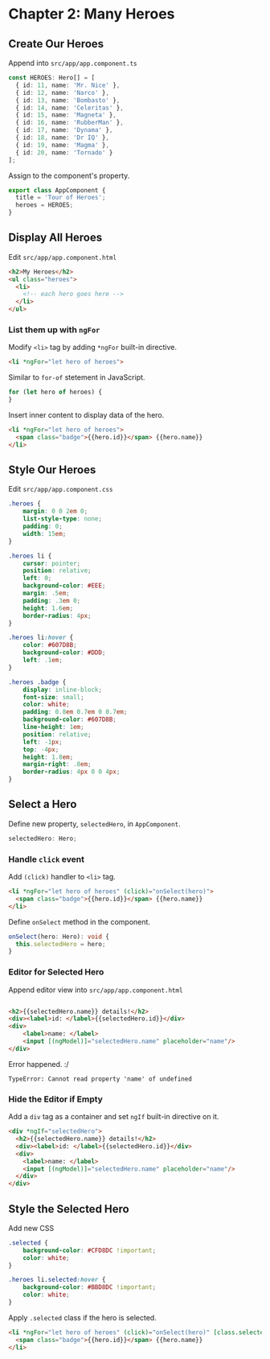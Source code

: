 # Chapter 2: Many Heroes

## Create Our Heroes

Append into `src/app/app.component.ts` 

```ts
const HEROES: Hero[] = [
  { id: 11, name: 'Mr. Nice' },
  { id: 12, name: 'Narco' },
  { id: 13, name: 'Bombasto' },
  { id: 14, name: 'Celeritas' },
  { id: 15, name: 'Magneta' },
  { id: 16, name: 'RubberMan' },
  { id: 17, name: 'Dynama' },
  { id: 18, name: 'Dr IQ' },
  { id: 19, name: 'Magma' },
  { id: 20, name: 'Tornado' }
];
```

Assign to the component's property.

```ts
export class AppComponent {
  title = 'Tour of Heroes';
  heroes = HEROES;
}
```

## Display All Heroes

Edit `src/app/app.component.html`

```html
<h2>My Heroes</h2>
<ul class="heroes">
  <li>
    <!-- each hero goes here -->
  </li>
</ul>
```

### List them up with `ngFor`

Modify `<li>` tag by adding `*ngFor` built-in directive.

```html
<li *ngFor="let hero of heroes">
```

Similar to `for-of` stetement in JavaScript.

```js
for (let hero of heroes) { 
}
```

Insert inner content to display data of the hero.

```html
<li *ngFor="let hero of heroes">
  <span class="badge">{{hero.id}}</span> {{hero.name}}
</li>
```

## Style Our Heroes

Edit `src/app/app.component.css`

```css
.heroes {
    margin: 0 0 2em 0;
    list-style-type: none;
    padding: 0;
    width: 15em;
}

.heroes li {
    cursor: pointer;
    position: relative;
    left: 0;
    background-color: #EEE;
    margin: .5em;
    padding: .3em 0;
    height: 1.6em;
    border-radius: 4px;
}

.heroes li:hover {
    color: #607D8B;
    background-color: #DDD;
    left: .1em;
}

.heroes .badge {
    display: inline-block;
    font-size: small;
    color: white;
    padding: 0.8em 0.7em 0 0.7em;
    background-color: #607D8B;
    line-height: 1em;
    position: relative;
    left: -1px;
    top: -4px;
    height: 1.8em;
    margin-right: .8em;
    border-radius: 4px 0 0 4px;
}
```

## Select a Hero

Define new property, `selectedHero`, in `AppComponent`.

```ts
selectedHero: Hero;
```

### Handle `click` event

Add `(click)` handler to `<li>` tag.

```html
<li *ngFor="let hero of heroes" (click)="onSelect(hero)">
  <span class="badge">{{hero.id}}</span> {{hero.name}}
</li>
```

Define `onSelect` method in the component.

```ts
onSelect(hero: Hero): void {
  this.selectedHero = hero;
}
```

### Editor for Selected Hero

Append editor view into `src/app/app.component.html`

```html

<h2>{{selectedHero.name}} details!</h2>
<div><label>id: </label>{{selectedHero.id}}</div>
<div>
    <label>name: </label>
    <input [(ngModel)]="selectedHero.name" placeholder="name"/>
</div>
```

Error happened. :/ 

```
TypeError: Cannot read property 'name' of undefined
```

### Hide the Editor if Empty 

Add a `div` tag as a container and set `ngIf` built-in directive on it.

```html
<div *ngIf="selectedHero">
  <h2>{{selectedHero.name}} details!</h2>
  <div><label>id: </label>{{selectedHero.id}}</div>
  <div>
    <label>name: </label>
    <input [(ngModel)]="selectedHero.name" placeholder="name"/>
  </div>
</div>
```

## Style the Selected Hero

Add new CSS 

```css
.selected {
    background-color: #CFD8DC !important;
    color: white;
}

.heroes li.selected:hover {
    background-color: #BBD8DC !important;
    color: white;
}
```

Apply `.selected` class if the hero is selected.

```html
<li *ngFor="let hero of heroes" (click)="onSelect(hero)" [class.selected]="hero === selectedHero">
  <span class="badge">{{hero.id}}</span> {{hero.name}}
</li>
```

